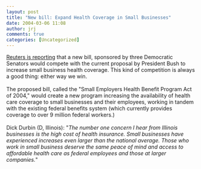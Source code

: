 ```yaml
---
layout: post
title: "New bill: Expand Health Coverage in Small Businesses"
date: 2004-03-06 11:08
author: jrj
comments: true
categories: [Uncategorized]
---
```

<a href="http://www.reuters.com/newsArticle.jhtml?type=healthNews&amp;storyID=4501506" target="_blank">Reuters is reporting</a> that a new bill, sponsored by three Democratic Senators would compete with the current proposal by President Bush to increase small business health coverage. This kind of competition is always a good thing: either way we win.<br /><br />The proposed bill, called the "Small Employers Health Benefit Program Act of 2004," would create a new program increasing the availability of health care coverage to small businesses and their employees, working in tandem with the existing federal benefits system (which currently provides coverage to over 9 million federal workers.)<br /><br />Dick Durbin (D, Illinois): "*The number one concern I hear from Illinois businesses is the high cost of health insurance. Small businesses have experienced increases even larger than the national average. Those who work in small business deserve the same peace of mind and access to affordable health care as federal employees and those at larger companies.*"
